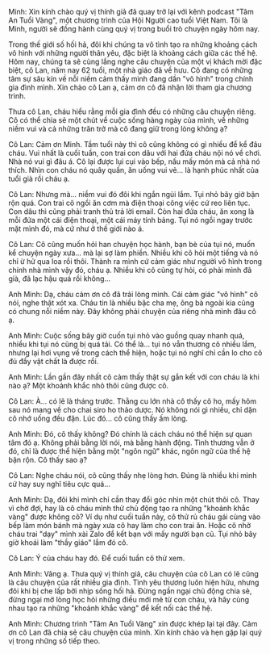 Minh: Xin kính chào quý vị thính giả đã quay trở lại với kênh podcast "Tâm An Tuổi Vàng", một chương trình của Hội Người cao tuổi Việt Nam. Tôi là Minh, người sẽ đồng hành cùng quý vị trong buổi trò chuyện ngày hôm nay.

Trong thế giới số hối hả, đôi khi chúng ta vô tình tạo ra những khoảng cách vô hình với những người thân yêu, đặc biệt là khoảng cách giữa các thế hệ. Hôm nay, chúng ta sẽ cùng lắng nghe câu chuyện của một vị khách mời đặc biệt, cô Lan, năm nay 62 tuổi, một nhà giáo đã về hưu. Cô đang có những tâm sự sâu kín về nỗi niềm cảm thấy mình đang dần "vô hình" trong chính gia đình mình. Xin chào cô Lan ạ, cảm ơn cô đã nhận lời tham gia chương trình.

Thưa cô Lan, cháu hiểu rằng mỗi gia đình đều có những câu chuyện riêng. Cô có thể chia sẻ một chút về cuộc sống hàng ngày của mình, về những niềm vui và cả những trăn trở mà cô đang giữ trong lòng không ạ?

Cô Lan: Cảm ơn Minh. Tầm tuổi này thì cô cũng không có gì nhiều để kể đâu cháu. Vui nhất là cuối tuần, con trai con dâu với hai đứa cháu nội nó về chơi. Nhà nó vui gì đâu á. Cô lại được lụi cụi vào bếp, nấu mấy món mà cả nhà nó thích. Nhìn con cháu nó quây quần, ăn uống vui vẻ... là hạnh phúc nhất của tuổi già rồi cháu ạ.

Cô Lan: Nhưng mà... niềm vui đó đôi khi ngắn ngủi lắm. Tụi nhỏ bây giờ bận rộn quá. Con trai cô ngồi ăn cơm mà điện thoại công việc cứ reo liên tục. Con dâu thì cũng phải tranh thủ trả lời email. Còn hai đứa cháu, ăn xong là mỗi đứa một cái điện thoại, một cái máy tính bảng. Tụi nó ngồi ngay trước mặt mình đó, mà cứ như ở thế giới nào á.

Cô Lan: Cô cũng muốn hỏi han chuyện học hành, bạn bè của tụi nó, muốn kể chuyện ngày xưa... mà lại sợ làm phiền. Nhiều khi cô hỏi một tiếng và nó chỉ ừ hử qua loa rồi thôi. Thành ra mình cứ cảm giác như người vô hình trong chính nhà mình vậy đó, cháu ạ. Nhiều khi cô cũng tự hỏi, có phải mình đã già, đã lạc hậu quá rồi không...


Anh Minh: Dạ, cháu cảm ơn cô đã trải lòng mình. Cái cảm giác "vô hình" cô nói, nghe thật xót xa. Cháu tin là nhiều bậc cha mẹ, ông bà ngoài kia cũng có chung nỗi niềm này. Đây không phải chuyện của riêng nhà mình đâu cô ạ.

Anh Minh: Cuộc sống bây giờ cuốn tụi nhỏ vào guồng quay nhanh quá, nhiều khi tụi nó cũng bị quá tải. Có thể là... tụi nó vẫn thương cô nhiều lắm, nhưng lại hơi vụng về trong cách thể hiện, hoặc tụi nó nghĩ chỉ cần lo cho cô đủ đầy vật chất là được rồi.

Anh Minh: Lần gần đây nhất cô cảm thấy thật sự gắn kết với con cháu là khi nào ạ? Một khoảnh khắc nhỏ thôi cũng được cô.

Cô Lan: À... có lẽ là tháng trước. Thằng cu lớn nhà cô thấy cô ho, mấy hôm sau nó mang về cho chai siro ho thảo dược. Nó không nói gì nhiều, chỉ dặn cô nhớ uống đều đặn. Lúc đó... cô cũng thấy ấm lòng.

Anh Minh: Đó, cô thấy không? Đó chính là cách cháu nó thể hiện sự quan tâm đó ạ. Không phải bằng lời nói, mà bằng hành động. Tình thương vẫn ở đó, chỉ là được thể hiện bằng một "ngôn ngữ" khác, ngôn ngữ của thế hệ bận rộn. Cô thấy sao ạ?

Cô Lan: Nghe cháu nói, cô cũng thấy nhẹ lòng hơn. Đúng là nhiều khi mình cứ hay suy nghĩ tiêu cực quá...

Anh Minh: Dạ, đôi khi mình chỉ cần thay đổi góc nhìn một chút thôi cô. Thay vì chờ đợi, hay là cô cháu mình thử chủ động tạo ra những "khoảnh khắc vàng" được không cô? Ví dụ như cuối tuần này, cô thử rủ cháu gái cùng vào bếp làm món bánh mà ngày xưa cô hay làm cho con trai ăn. Hoặc cô nhờ cháu trai "dạy" mình xài Zalo để kết bạn với mấy người bạn cũ. Tụi nhỏ bây giờ khoái làm "thầy giáo" lắm đó cô.

Cô Lan: Ý của cháu hay đó. Để cuối tuần cô thử xem.

Anh Minh: Vâng ạ. Thưa quý vị thính giả, câu chuyện của cô Lan có lẽ cũng là câu chuyện của rất nhiều gia đình. Tình yêu thương luôn hiện hữu, nhưng đôi khi bị che lấp bởi nhịp sống hối hả. Đừng ngần ngại chủ động chia sẻ, đừng ngại mở lòng học hỏi những điều mới mẻ từ con cháu, và hãy cùng nhau tạo ra những "khoảnh khắc vàng" để kết nối các thế hệ.


Anh Minh: Chương trình "Tâm An Tuổi Vàng" xin được khép lại tại đây. Cảm ơn cô Lan đã chia sẻ câu chuyện của mình. Xin kính chào và hẹn gặp lại quý vị trong những số tiếp theo.

